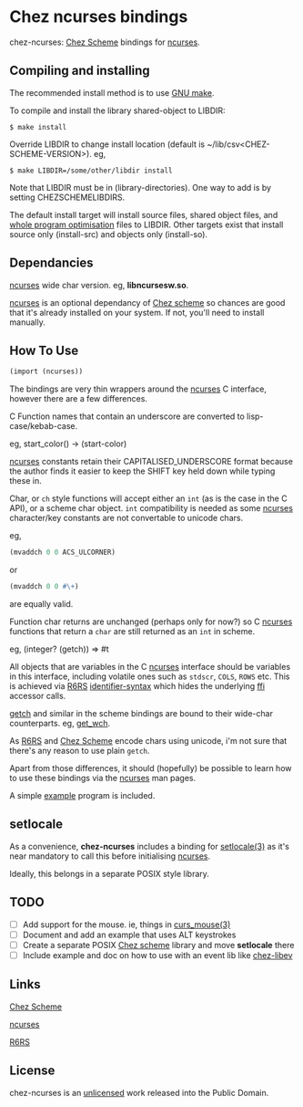 # Chez ncurses bindings

chez-ncurses: [Chez Scheme] bindings for [ncurses].

## Compiling and installing

The recommended install method is to use [GNU make](https://www.gnu.org/software/make/).

To compile and install the library shared-object to LIBDIR:

    $ make install

Override LIBDIR to change install location (default is ~/lib/csv&lt;CHEZ-SCHEME-VERSION&gt;). eg,

    $ make LIBDIR=/some/other/libdir install

Note that LIBDIR must be in (library-directories). One way to add is by setting CHEZSCHEMELIBDIRS.

The default install target will install source files, shared object files, and [whole program optimisation](https://cisco.github.io/ChezScheme/csug9.5/system.html#./system:s117) files to LIBDIR. Other targets exist that install source only (install-src) and objects only (install-so).

## Dependancies

[ncurses] wide char version. eg, **libncursesw.so**.

[ncurses] is an optional dependancy of [Chez scheme] so chances are good that it's already installed on your system. If not, you'll need to install manually.

## How To Use

```scheme
(import (ncurses))
```
The bindings are very thin wrappers around the [ncurses] C interface, however there are a few differences.

C Function names that contain an underscore are converted to lisp-case/kebab-case.

eg, start_color() -> (start-color)

[ncurses] constants retain their CAPITALISED_UNDERSCORE format because the author finds it easier to keep the SHIFT key held down while typing these in.

Char, or `ch` style functions will accept either an `int` (as is the case in the C API), or a scheme char object. `int` compatibility is needed as some [ncurses] character/key constants are not convertable to unicode chars.

eg,
```scheme
(mvaddch 0 0 ACS_ULCORNER)
```
or
```scheme
(mvaddch 0 0 #\+)
```
are equally valid.

Function char returns are unchanged (perhaps only for now?) so C [ncurses] functions that return a `char` are still returned as an `int` in scheme.

eg, (integer? (getch)) => #t

All objects that are variables in the C [ncurses] interface should be variables in this interface, including volatile ones such as `stdscr`, `COLS`, `ROWS` etc. This is achieved via [R6RS] [identifier-syntax](http://scheme.com/tspl4/syntax.html#./syntax:s27) which hides the underlying [ffi](https://cisco.github.io/ChezScheme/csug9.5/foreign.html#./foreign:h0) accessor calls.

[getch](https://www.invisible-island.net/ncurses/man/curs_getch.3x.html) and similar in the scheme bindings are bound to their wide-char counterparts. eg, [get_wch](https://www.invisible-island.net/ncurses/man/curs_get_wch.3x.html).

As [R6RS] and [Chez Scheme] encode chars using unicode, i'm not sure that there's any reason to use plain `getch`.

Apart from those differences, it should (hopefully) be possible to learn how to use these bindings via the [ncurses] man pages.

A simple [example](example.ss) program is included.

## setlocale

As a convenience, **chez-ncurses** includes a binding for [setlocale(3)](https://www.man7.org/linux/man-pages/man3/setlocale.3.html) as it's near mandatory to call this before initialising [ncurses].

Ideally, this belongs in a separate POSIX style library.

## TODO

- [ ] Add support for the mouse. ie, things in [curs_mouse(3)](https://invisible-island.net/ncurses/man/curs_mouse.3x.html)
- [ ] Document and add an example that uses ALT keystrokes
- [ ] Create a separate POSIX [Chez scheme] library and move **setlocale** there
- [ ] Include example and doc on how to use with an event lib like [chez-libev](https://github.com/akce/chez-libev)

## Links

[Chez Scheme](https://cisco.github.io/ChezScheme/)

[Chez Scheme]: https://cisco.github.io/ChezScheme/ "Chez Scheme"

[ncurses](https://invisible-island.net/ncurses/)

[ncurses]: https://invisible-island.net/ncurses/ "ncurses"

[R6RS](http://r6rs.org/)

[R6RS]: http://r6rs.org "R6RS"

## License

chez-ncurses is an [unlicensed](LICENSE) work released into the Public Domain.
